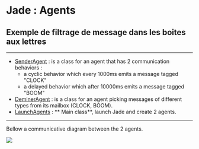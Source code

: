 # Jade : Agents

## Exemple de filtrage de message dans les boites aux lettres

---

- [SenderAgent](https://github.com/EmmanuelADAM/jade/blob/english/ticTac/AgentPosteur.java) : is a class for an 
  agent that has 2 communication behaviors :
    - a cyclic behavior which every 1000ms emits a message tagged "CLOCK"
    - a delayed behavior which after 10000ms emits a message tagged "BOOM"
- [DeminerAgent](https://github.com/EmmanuelADAM/jade/blob/english/ticTac/AgentDemineur.java) : is a class for an 
  agent picking messages of different types from its mailbox (CLOCK, BOOM).
- [LaunchAgents](https://https://github.com/EmmanuelADAM/jade/blob/english/protocoles/voteBorda/launch/LaunchAgents.java) : **
  Main class**, launch Jade and create 2 agents.

---
Bellow a communicative diagram between the 2 agents.
<!--
```
@startuml tictac
participant sender
participant deminer
group TickerBehaviour : TicTacBehaviour [each seconde]
  sender -> deminer  : "TicTac"
  deminer -> deminer : display "tictac"
end

group WakerBehaviour : [in 10 secondes]
    sender -> deminer: "boom"
    deminer -> deminer : display "alert!"
    sender -> sender : remove 'TicTacBehaviour'
end

@enduml```
-->

![](tictac.png)